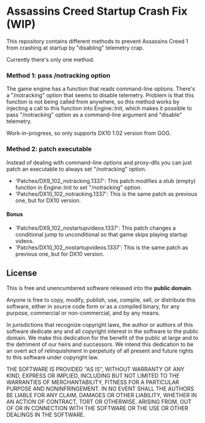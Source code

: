 # Assassins Creed Startup Crash Fix (WIP)

This repository contains different methods to prevent Assassins Creed 1
from crashing at startup by "disabling" telemetry crap.

Currently there's only one method.

### Method 1: pass /notracking option
The game engine has a function that reads command-line options.
There's a "/notracking" option that seems to disable telemetry.
Problem is that this function is not being called from anywhere,
so this method works by injecting a call to this function into Engine::Init,
which makes it possible to pass "/notracking" option as a command-line argument
and "disable" telemetry.

Work-in-progress, so only supports DX10 1.02 version from GOG.

### Method 2: patch executable
Instead of dealing with command-line options and proxy-dlls
you can just patch an executable to always set "/notracking" option.

- 'Patches/DX9_102_notracking.1337':
This patch modifies a stub (empty) function in Engine::Init to set "/notracking" option.
- 'Patches/DX10_102_notracking.1337':
This is the same patch as previous one, but for DX10 version.

#### Bonus
- 'Patches/DX9_102_nostartupvideos.1337':
This patch changes a conditional jump to unconditional
so that game skips playing startup videos.
- 'Patches/DX10_102_nostartupvideos.1337':
This is the same patch as previous one, but for DX10 version.

## License
This is free and unencumbered software released into the **public domain**.

Anyone is free to copy, modify, publish, use, compile, sell, or
distribute this software, either in source code form or as a compiled
binary, for any purpose, commercial or non-commercial, and by any
means.

In jurisdictions that recognize copyright laws, the author or authors
of this software dedicate any and all copyright interest in the
software to the public domain. We make this dedication for the benefit
of the public at large and to the detriment of our heirs and
successors. We intend this dedication to be an overt act of
relinquishment in perpetuity of all present and future rights to this
software under copyright law.

THE SOFTWARE IS PROVIDED "AS IS", WITHOUT WARRANTY OF ANY KIND,
EXPRESS OR IMPLIED, INCLUDING BUT NOT LIMITED TO THE WARRANTIES OF
MERCHANTABILITY, FITNESS FOR A PARTICULAR PURPOSE AND NONINFRINGEMENT.
IN NO EVENT SHALL THE AUTHORS BE LIABLE FOR ANY CLAIM, DAMAGES OR
OTHER LIABILITY, WHETHER IN AN ACTION OF CONTRACT, TORT OR OTHERWISE,
ARISING FROM, OUT OF OR IN CONNECTION WITH THE SOFTWARE OR THE USE OR
OTHER DEALINGS IN THE SOFTWARE.
